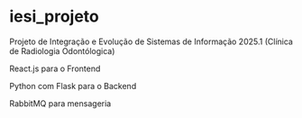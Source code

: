 # iesi_projeto
Projeto de Integração e Evolução de Sistemas de Informação 2025.1 (Clínica de Radiologia Odontólogica)

React.js para o Frontend

Python com Flask para o Backend

RabbitMQ para mensageria

